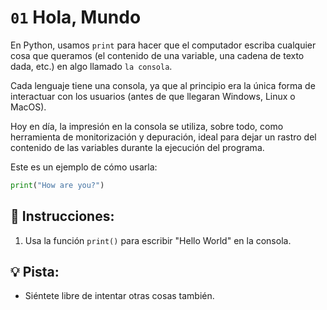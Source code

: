 # `01` Hola, Mundo

En Python, usamos `print` para hacer que el computador escriba cualquier cosa que queramos 
(el contenido de una variable, una cadena de texto dada, etc.)
en algo llamado `la consola`.

Cada lenguaje tiene una consola, ya que al principio era la única forma de interactuar con los usuarios (antes de que llegaran Windows, Linux o MacOS).

Hoy en día, la impresión en la consola se utiliza, sobre todo, como herramienta de monitorización y depuración, ideal para dejar un rastro del contenido de las variables durante la ejecución del programa.

Este es un ejemplo de cómo usarla:

```py
print("How are you?")
```

## 📝 Instrucciones:

1. Usa la función `print()` para escribir "Hello World" en la consola. 
 

## :bulb: Pista:

+ Siéntete libre de intentar otras cosas también.
